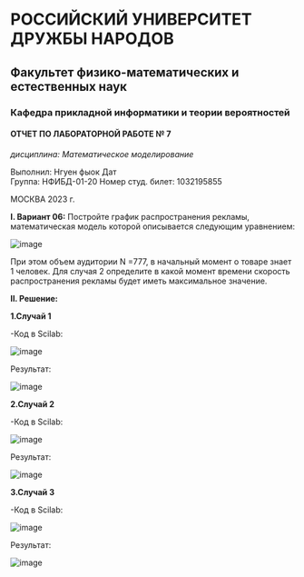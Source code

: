 # РОССИЙСКИЙ УНИВЕРСИТЕТ ДРУЖБЫ НАРОДОВ
## Факультет физико-математических и естественных наук
### Кафедра прикладной информатики и теории вероятностей
#### ОТЧЕТ  ПО ЛАБОРАТОРНОЙ РАБОТЕ № 7
*дисциплина: Математическое моделирование*



Выполнил: Нгуен фыок Дат  
Группа: НФИБД-01-20
Номер студ. билет: 1032195855
		


МОСКВА
2023 г.

**I.	Вариант 06:**
Постройте график распространения рекламы, математическая модель которой описывается следующим уравнением:

![image](https://user-images.githubusercontent.com/83130956/226694715-093b9bf9-ecbc-4bb4-9e5e-efac7cf204c8.png)

При этом объем аудитории N =777, в начальный момент о товаре знает 1 человек. Для случая 2 определите в какой момент времени скорость распространения рекламы будет иметь максимальное значение.

**II.	Решение:**

**1.Случай 1**

-Код в Scilab:

![image](https://user-images.githubusercontent.com/83130956/226694908-a4a00df5-4d2e-4b5e-9bba-1620bbee6caf.png)

Результат:

![image](https://user-images.githubusercontent.com/83130956/226694979-a26e5546-3cab-4a12-8dd8-6ef4eaea5574.png)

**2.Случай 2**

-Код в Scilab:

![image](https://user-images.githubusercontent.com/83130956/226695127-bb783e7e-0740-44b1-addd-61fd2a9d4e13.png)

Результат:

![image](https://user-images.githubusercontent.com/83130956/226695173-0bc2fa7f-ecb9-4a99-bc23-1ced3a9186c0.png)

**3.Случай 3**

-Код в Scilab:

![image](https://user-images.githubusercontent.com/83130956/226695308-53791c4d-fd57-4bb2-ae79-281c60fef8bb.png)

Результат:

![image](https://user-images.githubusercontent.com/83130956/226695353-578a59c2-1c9b-40b7-b9ba-ac324300bc81.png)






